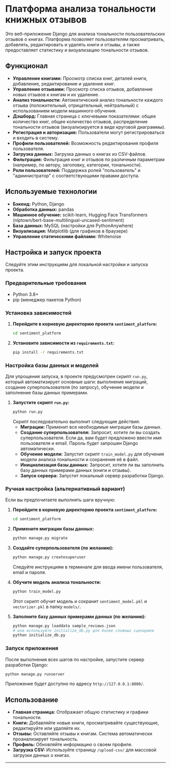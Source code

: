 # Платформа анализа тональности книжных отзывов

Это веб-приложение Django для анализа тональности пользовательских отзывов о книгах. Платформа позволяет пользователям просматривать, добавлять, редактировать и удалять книги и отзывы, а также предоставляет статистику и визуализацию тональности отзывов.

## Функционал

*   **Управление книгами:** Просмотр списка книг, деталей книги, добавление, редактирование и удаление книг.
*   **Управление отзывами:** Просмотр списка отзывов, добавление новых отзывов к книгам и их удаление.
*   **Анализ тональности:** Автоматический анализ тональности каждого отзыва (положительный, отрицательный, нейтральный) с использованием модели машинного обучения.
*   **Дэшборд:** Главная страница с ключевыми показателями: общее количество книг, общее количество отзывов, распределение тональности отзывов (визуализируется в виде круговой диаграммы).
*   **Регистрация и авторизация:** Пользователи могут регистрироваться и входить в систему.
*   **Профили пользователей:** Возможность редактирования профиля пользователя.
*   **Загрузка данных:** Загрузка данных о книгах из CSV-файлов.
*   **Фильтрация:** Фильтрация книг и отзывов по различным параметрам (например, по автору, заголовку, категории, тональности).
*   **Роли пользователей:** Поддержка ролей "пользователь" и "администратор" с соответствующими правами доступа.

## Используемые технологии

*   **Бэкенд:** Python, Django
*   **Обработка данных:** pandas
*   **Машинное обучение:** scikit-learn, Hugging Face Transformers (nlptown/bert-base-multilingual-uncased-sentiment)
*   **База данных:** MySQL (настройки для PythonAnywhere)
*   **Визуализация:** Matplotlib (для графиков в браузере)
*   **Управление статическими файлами:** Whitenoise

## Настройка и запуск проекта

Следуйте этим инструкциям для локальной настройки и запуска проекта.

### Предварительные требования

*   Python 3.8+
*   pip (менеджер пакетов Python)

### Установка зависимостей

1.  **Перейдите в корневую директорию проекта `sentiment_platform`:**
    ```bash
    cd sentiment_platform
    ```

2.  **Установите зависимости из `requirements.txt`:**
    ```bash
    pip install -r requirements.txt
    ```

### Настройка базы данных и моделей

Для упрощения запуска, в проекте предусмотрен скрипт `run.py`, который автоматизирует основные шаги: выполнение миграций, создание суперпользователя (по запросу), обучение модели и заполнение базы данных примерами.

1.  **Запустите скрипт `run.py`:**
    ```bash
    python run.py
    ```
    Скрипт последовательно выполнит следующие действия:
    *   **Миграции:** Применит все необходимые миграции базы данных.
    *   **Создание суперпользователя:** Запросит, хотите ли вы создать суперпользователя. Если да, вам будет предложено ввести имя пользователя и email. Пароль будет запрошен Django автоматически.
    *   **Обучение модели:** Запустит скрипт `train_model.py` для обучения модели анализа тональности и сохранения её в файл.
    *   **Инициализация базы данных:** Запросит, хотите ли вы заполнить базу данных примерами данных (книги и отзывы).
    *   **Запуск сервера:** Запустит локальный сервер разработки Django.

### Ручная настройка (альтернативный вариант)

Если вы предпочитаете выполнять шаги вручную:

1.  **Перейдите в корневую директорию проекта `sentiment_platform`:**
    ```bash
    cd sentiment_platform
    ```

2.  **Примените миграции базы данных:**
    ```bash
    python manage.py migrate
    ```

3.  **Создайте суперпользователя (по желанию):**
    ```bash
    python manage.py createsuperuser
    ```
    Следуйте инструкциям в терминале для ввода имени пользователя, email и пароля.

4.  **Обучите модель анализа тональности:**
    ```bash
    python train_model.py
    ```
    Этот скрипт обучит модель и сохранит `sentiment_model.pkl` и `vectorizer.pkl` в папку `models/`.

5.  **Заполните базу данных примерами данных (по желанию):**
    ```bash
    python manage.py loaddata sample_reviews.json
    # или используйте initialize_db.py для более сложных сценариев
    python initialize_db.py
    ```

### Запуск приложения

После выполнения всех шагов по настройке, запустите сервер разработки Django:

```bash
python manage.py runserver
```

Приложение будет доступно по адресу `http://127.0.0.1:8000/`.

## Использование

*   **Главная страница:** Отображает общую статистику и графики тональности.
*   **Книги:** Добавляйте новые книги, просматривайте существующие, редактируйте или удаляйте их.
*   **Отзывы:** Оставляйте отзывы к книгам. Система автоматически проанализирует тональность.
*   **Профиль:** Обновляйте информацию о своем профиле.
*   **Загрузка CSV:** Используйте страницу `/upload-csv/` для массовой загрузки данных о книгах.

---
